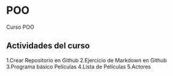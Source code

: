 # POO
Curso  POO

## Actividades  del curso 
1.Crear Repositorio en Github
2.Ejercicio de Markdown en Github
3.Programa básico Películas
4.Lista de Películas
5.Actores

